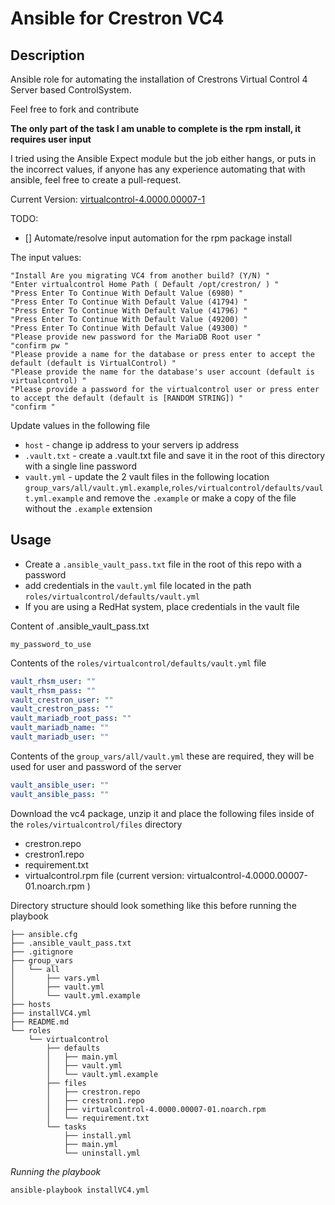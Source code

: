 # Ansible for Crestron VC4

## Description

Ansible role for automating the installation of Crestrons Virtual Control 4 Server based ControlSystem.

Feel free to fork and contribute

**The only part of the task I am unable to complete is the rpm install, it requires user input**

I tried using the Ansible Expect module but the job either hangs, or puts in the incorrect values, if anyone has any experience automating that with ansible, feel free to create a pull-request.

Current Version: [virtualcontrol-4.0000.00007-1](https://www.crestron.com/Software-Firmware/Firmware/4-Series-Control-Systems/VC-4/4-0000-00007-01)

TODO:

- [] Automate/resolve input automation for the rpm package install

The input values:

```text
"Install Are you migrating VC4 from another build? (Y/N) "
"Enter virtualcontrol Home Path ( Default /opt/crestron/ ) "
"Press Enter To Continue With Default Value (6980) "
"Press Enter To Continue With Default Value (41794) "
"Press Enter To Continue With Default Value (41796) "
"Press Enter To Continue With Default Value (49200) "
"Press Enter To Continue With Default Value (49300) "
"Please provide new password for the MariaDB Root user "
"confirm pw "
"Please provide a name for the database or press enter to accept the default (default is VirtualControl) "
"Please provide the name for the database's user account (default is virtualcontrol) "
"Please provide a password for the virtualcontrol user or press enter to accept the default (default is [RANDOM STRING]) "
"confirm "
```

Update values in the following file

- `host` - change ip address to your servers ip address
- `.vault.txt` - create a .vault.txt file and save it in the root of this directory with a single line password
- `vault.yml` - update the 2 vault files in the following location `group_vars/all/vault.yml.example`,`roles/virtualcontrol/defaults/vault.yml.example` and remove the `.example` or make a copy of the file without the `.example` extension

## Usage

- Create a `.ansible_vault_pass.txt` file in the root of this repo with a password
- add credentials in the `vault.yml` file located in the path `roles/virtualcontrol/defaults/vault.yml`
- If you are using a RedHat system, place credentials in the vault file

Content of .ansible_vault_pass.txt

```text
my_password_to_use
```

Contents of the `roles/virtualcontrol/defaults/vault.yml` file

```yaml
vault_rhsm_user: ""
vault_rhsm_pass: ""
vault_crestron_user: ""
vault_crestron_pass: ""
vault_mariadb_root_pass: ""
vault_mariadb_name: ""
vault_mariadb_user: ""
```

Contents of the `group_vars/all/vault.yml` these are required, they will be used for user and password of the server

```yaml
vault_ansible_user: ""
vault_ansible_pass: ""
```

Download the vc4 package, unzip it and place the following files inside of the `roles/virtualcontrol/files` directory

- crestron.repo
- crestron1.repo
- requirement.txt
- virtualcontrol.rpm file (current version: virtualcontrol-4.0000.00007-01.noarch.rpm )

Directory structure should look something like this before running the playbook

```shell
├── ansible.cfg
├── .ansible_vault_pass.txt
├── .gitignore
├── group_vars
│   └── all
│       ├── vars.yml
│       ├── vault.yml
│       └── vault.yml.example
├── hosts
├── installVC4.yml
├── README.md
└── roles
    └── virtualcontrol
        ├── defaults
        │   ├── main.yml
        │   ├── vault.yml
        │   └── vault.yml.example
        ├── files
        │   ├── crestron.repo
        │   ├── crestron1.repo
        │   ├── virtualcontrol-4.0000.00007-01.noarch.rpm
        │   └── requirement.txt
        └── tasks
            ├── install.yml
            ├── main.yml
            └── uninstall.yml
```

_Running the playbook_

```shell
ansible-playbook installVC4.yml
```
